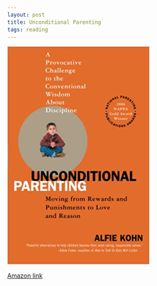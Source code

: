 ```yaml
---
layout: post
title: Unconditional Parenting
tags: reading
---
```


![Unconditional parenting](assets/unconditional-parenting.jpg)

[Amazon link](https://www.amazon.com/gp/product/0743487486/ref=ppx_yo_dt_b_asin_image_o09_s00?ie=UTF8&psc=1)

